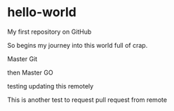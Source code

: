 # hello-world
My first repository on GitHub

So begins my journey into this world full of crap. 

Master Git

then Master GO

testing updating this remotely

This is another test to request pull request from remote
